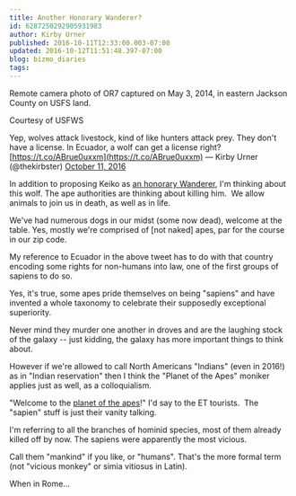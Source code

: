 ```yaml
---
title: Another Honorary Wanderer?
id: 6287250292905931983
author: Kirby Urner
published: 2016-10-11T12:33:00.003-07:00
updated: 2016-10-12T11:51:48.397-07:00
blog: bizmo_diaries
tags: 
---
```


[](https://blogger.googleusercontent.com/img/b/R29vZ2xl/AVvXsEgbI44M528YH8gosnR7AO4Uv_0Mkqy2askuhfHPDQVGsuv7Nut7H69M8kZa5_bV9KYoOntPkTlEQwS2I8QXzPWXu34t50ryUM9RvJR_ZKRMTAqawehXlNQ2fvDbKEIKMRz2rHxm/s1600/OR7_WOLF-1_qbrql8.jpg)

Remote camera photo of OR7 captured on May 3, 2014, in eastern Jackson County on USFS land. 

Courtesy of USFWS

Yep, wolves attack livestock, kind of like hunters attack prey.  They don't have a license.  In Ecuador, a wolf can get a license right? [https://t.co/ABrue0uxxm](https://t.co/ABrue0uxxm)
— Kirby Urner (@thekirbster) [October 11, 2016](https://twitter.com/thekirbster/status/785839145587449860)

In addition to proposing Keiko as [an honorary Wanderer](http://mybizmo.blogspot.com/2006/01/recruiting-new-wanderer.html), I'm thinking about this wolf. The ape authorities are thinking about killing him.  We allow animals to join us in death, as well as in life.

We've had numerous dogs in our midst (some now dead), welcome at the table. Yes, mostly we're comprised of [not naked] apes, par for the course in our zip code.

My reference to Ecuador in the above tweet has to do with that country encoding some rights for non-humans into law, one of the first groups of sapiens to do so. 

Yes, it's true, some apes pride themselves on being "sapiens" and have invented a whole taxonomy to celebrate their supposedly exceptional superiority.

Never mind they murder one another in droves and are the laughing stock of the galaxy -- just kidding, the galaxy has more important things to think about.

However if we're allowed to call North Americans "Indians" (even in 2016!) as in "Indian reservation" then I think the "Planet of the Apes" moniker applies just as well, as a colloquialism.

"Welcome to the [planet of the apes](http://www.4dsolutions.net/mycartoons/cartoon2.html)!" I'd say to the ET tourists.  The "sapien" stuff is just their vanity talking.

I'm referring to all the branches of hominid species, most of them already killed off by now. The sapiens were apparently the most vicious.

Call them "mankind" if you like, or "humans". That's the more formal term (not "vicious monkey" or simia vitiosus in Latin).

When in Rome...